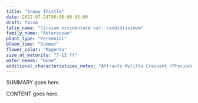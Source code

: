 ```yaml
---
title: "Snowy Thistle"
date: 2022-07-24T00:00:00-05:00
draft: false
latin_name: "Cirsium occidentale var. candidissimum"
family_name: "Asteraceae"
plant_type: "Perennial"
bloom_time: "Summer"
flower_color: "Magenta"
size_at_maturity: "7-12 ft"
water_needs: "None"
additional_characteristices_notes: "Attracts Mylitta Crescent (Phyciodes mylitta), California Crescent (Phyciodes orseis), and Painted Lady (Vanessa cardui) butterflies."
---
```


SUMMARY goes here.

<!--more-->

CONTENT goes here.